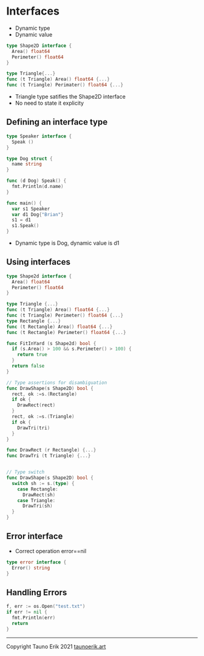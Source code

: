 # Interfaces

* Dynamic type
* Dynamic value

```Go
type Shape2D interface {
  Area() float64
  Perimeter() float64
}

type Triangle{...}
func (t Triangle) Area() float64 {...}
func (t Triangle) Perimater() float64 {...}
```

* Triangle type satifies the Shape2D interface
* No need to state it explicity

## Defining an interface type

```Go
type Speaker interface {
  Speak ()
}

type Dog struct {
  name string
}

func (d Dog) Speak() {
  fmt.Println(d.name)
}

func main() {
  var s1 Speaker
  var d1 Dog{"Brian"}
  s1 = d1
  s1.Speak()
}
```

* Dynamic type is Dog, dynamic value is d1

## Using interfaces

```Go
type Shape2d interface {
  Area() float64
  Perimeter() float64
}

type Triangle {...}
func (t Triangle) Area() float64 {...}
func (t Triangle) Perimeter() float64 {...}
type Rectangle {...}
func (t Rectangle) Area() float64 {...}
func (t Rectangle) Perimeter() float64 {...}

func FitInYard (s Shape2d) bool {
  if (s.Area() > 100 && s.Perimeter() > 100) {
    return true
  }
  return false
}

// Type assertions for disambiguation
func DrawShape(s Shape2D) bool {
  rect, ok :=s.(Rectangle)
  if ok {
    DrawRect(rect)
  }
  rect, ok :=s.(Triangle)
  if ok {
    DrawTri(tri)
  }
}

func DrawRect (r Rectangle) {...}
func DrawTri (t Triangle) {...}


// Type switch
func DrawShape(s Shape2D) bool {
  switch sh := s.(type) {
    case Rectangle:
      DrawRect(sh)
    case Triangle:
      DrawTri(sh)
  }
}

```

## Error interface

* Correct operation error==nil

```Go
type error interface {
  Error() string
}
```

## Handling Errors

```Go
f, err := os.Open("test.txt")
if err != nil {
  fmt.Println(err)
  return
}
```

___

Copyright Tauno Erik 2021 [taunoerik.art](https://taunoerik.art/)